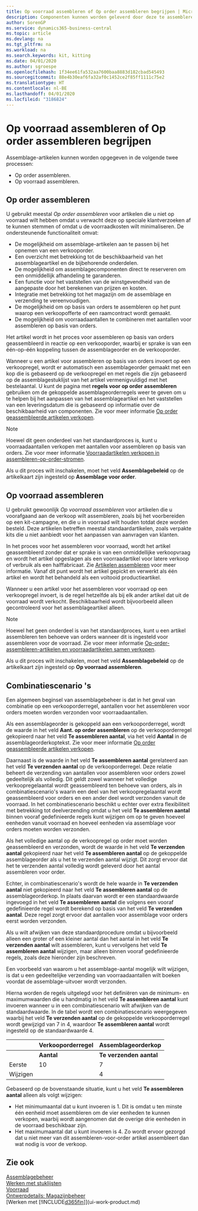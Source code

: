 ```yaml
---
title: Op voorraad assembleren of Op order assembleren begrijpen | Microsoft Docs
description: Componenten kunnen worden geleverd door deze te assembleren bij bestelling of door deze te assembleren om op voorraad te worden gehouden tot deze nodig zijn voor een verkooporder.
author: SorenGP
ms.service: dynamics365-business-central
ms.topic: article
ms.devlang: na
ms.tgt_pltfrm: na
ms.workload: na
ms.search.keywords: kit, kitting
ms.date: 04/01/2020
ms.author: sgroespe
ms.openlocfilehash: 1f34ee61fa532aa7600baa8883d182cbad545493
ms.sourcegitcommit: 88e4b30eaf6fa32af0c1452ce2f85ff1111c75e2
ms.translationtype: HT
ms.contentlocale: nl-BE
ms.lasthandoff: 04/01/2020
ms.locfileid: "3186824"
---
```

# <a name="understanding-assemble-to-order-and-assemble-to-stock"></a>Op voorraad assembleren of Op order assembleren begrijpen
Assemblage-artikelen kunnen worden opgegeven in de volgende twee processen:  

-   Op order assembleren.  
-   Op voorraad assembleren.  

## <a name="assemble-to-order"></a>Op order assembleren  
U gebruikt meestal *Op order assembleren* voor artikelen die u niet op voorraad wilt hebben omdat u verwacht deze op speciale klantverzoeken af te kunnen stemmen of omdat u de voorraadkosten wilt minimaliseren. De ondersteunende functionaliteit omvat:  

-   De mogelijkheid om assemblage-artikelen aan te passen bij het opnemen van een verkooporder.  
-   Een overzicht met betrekking tot de beschikbaarheid van het assemblageartikel en de bijbehorende onderdelen.  
-   De mogelijkheid om assemblagecomponenten direct te reserveren om een onmiddellijk afhandeling te garanderen.  
-   Een functie voor het vaststellen van de winstgevendheid van de aangepaste door het berekenen van prijzen en kosten.  
-   Integratie met betrekking tot het magazijn om de assemblage en verzending te vereenvoudigen.  
-   De mogelijkheid om op basis van orders te assembleren op het punt waarop een verkoopofferte of een raamcontract wordt gemaakt.  
-   De mogelijkheid om voorraadaantallen te combineren met aantallen voor assembleren op basis van orders.  

Het artikel wordt in het proces voor assembleren op basis van orders geassembleerd in reactie op een verkooporder, waarbij er sprake is van een één-op-één koppeling tussen de assemblageorder en de verkooporder.  

Wanneer u een artikel voor assembleren op basis van orders invoert op een verkoopregel, wordt er automatisch een assemblageorder gemaakt met een kop die is gebaseerd op de verkoopregel en met regels die zijn gebaseerd op de assemblagestuklijst van het artikel vermenigvuldigd met het bestelaantal. U kunt de pagina met **regels voor op order assembleren** gebruiken om de gekoppelde assemblageorderregels weer te geven om u te helpen bij het aanpassen van het assemblageartikel en het vaststellen van een leveringsdatum die is gebaseerd op informatie over de beschikbaarheid van componenten. Zie voor meer informatie [Op order geassembleerde artikelen verkopen](assembly-how-to-sell-items-assembled-to-order.md).  

> [!NOTE]  
>  Hoewel dit geen onderdeel van het standaardproces is, kunt u voorraadaantallen verkopen met aantallen voor assembleren op basis van orders. Zie voor meer informatie [Voorraadartikelen verkopen in assembleren-op-order-stromen](assembly-how-to-sell-inventory-items-in-assemble-to-order-flows.md).  

 Als u dit proces wilt inschakelen, moet het veld **Assemblagebeleid** op de artikelkaart zijn ingesteld op **Assemblage voor order**.  

## <a name="assemble-to-stock"></a>Op voorraad assembleren  
 U gebruikt gewoonlijk *Op voorraad assembleren* voor artikelen die u voorafgaand aan de verkoop wilt assembleren, zoals bij het voorbereiden op een kit-campagne, en die u in voorraad wilt houden totdat deze worden besteld. Deze artikelen betreffen meestal standaardartikelen, zoals verpakte kits die u niet aanbiedt voor het aanpassen van aanvragen van klanten.  

 In het proces voor het assembleren voor voorraad, wordt het artikel geassembleerd zonder dat er sprake is van een onmiddellijke verkoopvraag en wordt het artikel opgeslagen als een voorraadartikel voor latere verkoop of verbruik als een halffabricaat. Zie [Artikelen assembleren](assembly-how-to-assemble-items.md) voor meer informatie. Vanaf dit punt wordt het artikel gepickt en verwerkt als één artikel en wordt het behandeld als een voltooid productieartikel.  

 Wanneer u een artikel voor het assembleren voor voorraad op een verkoopregel invoert, is de regel hetzelfde als bij elk ander artikel dat uit de voorraad wordt verkocht. Beschikbaarheid wordt bijvoorbeeld alleen gecontroleerd voor het assemblageartikel alleen.  

> [!NOTE]  
>  Hoewel het geen onderdeel is van het standaardproces, kunt u een artikel assembleren ten behoeve van orders wanneer dit is ingesteld voor assembleren voor de voorraad. Zie voor meer informatie [Op-order-assembleren-artikelen en voorraadartikelen samen verkopen](assembly-how-to-sell-assemble-to-order-items-and-inventory-items-together.md).  

 Als u dit proces wilt inschakelen, moet het veld **Assemblagebeleid** op de artikelkaart zijn ingesteld op **Op voorraad assembleren**.  

## <a name="combination-scenarios"></a>Combinatiescenario 's  
 Een algemeen beginsel van assemblagebeheer is dat in het geval van combinatie op een verkooporderregel, aantallen voor het assembleren voor orders moeten worden verzonden voor voorraadaantallen.  

 Als een assemblageorder is gekoppeld aan een verkooporderregel, wordt de waarde in het veld **Aant. op order assembleren** op de verkooporderregel gekopieerd naar het veld **Te assembleren aantal**, via het veld **Aantal** in de assemblageorderkoptekst. Zie voor meer informatie [Op order geassembleerde artikelen verkopen](assembly-how-to-sell-items-assembled-to-order.md).  

 Daarnaast is de waarde in het veld **Te assembleren aantal** gerelateerd aan het veld **Te verzenden aantal** op de verkooporderregel. Deze relatie beheert de verzending van aantallen voor assembleren voor orders zowel gedeeltelijk als volledig. Dit geldt zowel wanneer het volledige verkoopregelaantal wordt geassembleerd ten behoeve van orders, als in combinatiescenario's waarin een deel van het verkoopregelaantal wordt geassembleerd voor orders en een ander deel wordt verzonden vanuit de voorraad. In het combinatiescenario beschikt u echter over extra flexibiliteit met betrekking tot deelverzending omdat u het veld **Te assembleren aantal** binnen vooraf gedefinieerde regels kunt wijzigen om op te geven hoeveel eenheden vanuit voorraad en hoeveel eenheden via assemblage voor orders moeten worden verzonden.  

 Als het volledige aantal op de verkoopregel op order moet worden geassembleerd en verzonden, wordt de waarde in het veld **Te verzenden aantal** gekopieerd naar het veld **Te assembleren aantal** op de gekoppelde assemblageorder als u het te verzenden aantal wijzigt. Dit zorgt ervoor dat het te verzenden aantal volledig wordt geleverd door het aantal assembleren voor order.  

 Echter, in combinatiescenario's wordt de hele waarde in **Te verzenden aantal** niet gekopieerd naar het veld **Te assembleren aantal** op de assemblageorderkop. In plaats daarvan wordt er een standaardwaarde ingevoegd in het veld **Te assembleren aantal** die volgens een vooraf gedefinieerde regel wordt berekend op basis van het veld **Te verzenden aantal**. Deze regel zorgt ervoor dat aantallen voor assemblage voor orders eerst worden verzonden.  

 Als u wilt afwijken van deze standaardprocedure omdat u bijvoorbeeld alleen een groter of een kleiner aantal dan het aantal in het veld **Te verzenden aantal** wilt assembleren, kunt u vervolgens het veld **Te assembleren aantal** wijzigen, maar alleen binnen vooraf gedefinieerde regels, zoals deze hieronder zijn beschreven.  

 Een voorbeeld van waarom u het assemblage-aantal mogelijk wilt wijzigen, is dat u een gedeeltelijke verzending van voorraadaantallen wilt boeken voordat de assemblage-uitvoer wordt verzonden.  

 Hierna worden de regels uitgelegd voor het definiëren van de minimum- en maximumwaarden die u handmatig in het veld **Te assembleren aantal** kunt invoeren wanneer u in een combinatiescenario wilt afwijken van de standaardwaarde. In de tabel wordt een combinatiescenario weergegeven waarbij het veld **Te verzenden aantal** op de gekoppelde verkooporderregel wordt gewijzigd van 7 in 4, waardoor **Te assembleren aantal** wordt ingesteld op de standaardwaarde 4.  

||Verkooporderregel|Assemblageorderkop|  
|-|----------------------|---------------------------|  
||**Aantal**|**Te verzenden aantal**|**Aant. op order assembleren**|**Verzonden aantal**|**Aantal**|**Te assembleren aantal**|**Geassembleerde hoeveelheid**|**Resterend aantal**|  
|Eerste|10|7|7|0|7|7|0|7|  
|Wijzigen||4||||4 (standaard ingevoegd)|||  

 Gebaseerd op de bovenstaande situatie, kunt u het veld **Te assembleren aantal** alleen als volgt wijzigen:  

-   Het minimumaantal dat u kunt invoeren is 1. Dit is omdat u ten minste één eenheid moet assembleren om de vier eenheden te kunnen verkopen, waarbij wordt aangenomen dat de overige drie eenheden in de voorraad beschikbaar zijn.  
-   Het maximumaantal dat u kunt invoeren is 4. Zo wordt ervoor gezorgd dat u niet meer van dit assembleren-voor-order artikel assembleert dan wat nodig is voor de verkoop.  

## <a name="see-also"></a>Zie ook  
[Assemblagebeheer](assembly-assemble-items.md)  
[Werken met stuklijsten](inventory-how-work-BOMs.md)  
[Voorraad](inventory-manage-inventory.md)  
[Ontwerpdetails: Magazijnbeheer](design-details-warehouse-management.md)  
[Werken met [!INCLUDE[d365fin](includes/d365fin_md.md)]](ui-work-product.md)
